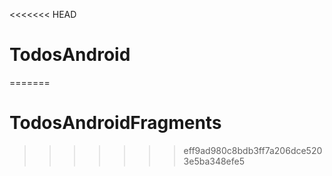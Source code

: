 <<<<<<< HEAD
# TodosAndroid
=======
# TodosAndroidFragments
>>>>>>> eff9ad980c8bdb3ff7a206dce5203e5ba348efe5
